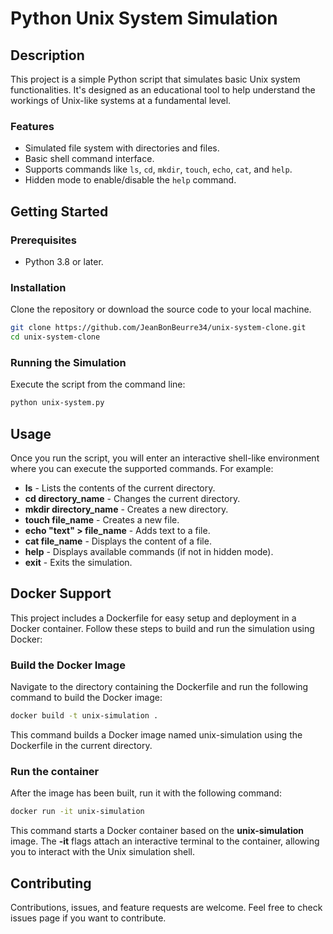 
# Python Unix System Simulation



## Description

This project is a simple Python script that simulates basic Unix system functionalities. It's designed as an educational tool to help understand the workings of Unix-like systems at a fundamental level.

### Features

- Simulated file system with directories and files.
- Basic shell command interface.
- Supports commands like `ls`, `cd`, `mkdir`, `touch`, `echo`, `cat`, and `help`.
- Hidden mode to enable/disable the `help` command.

## Getting Started

### Prerequisites

- Python 3.8 or later.

### Installation

Clone the repository or download the source code to your local machine.

```bash
git clone https://github.com/JeanBonBeurre34/unix-system-clone.git
cd unix-system-clone
```

### Running the Simulation

Execute the script from the command line:

```bash
python unix-system.py
```

## Usage

Once you run the script, you will enter an interactive shell-like environment where you can execute the supported commands. For example:
- **ls** - Lists the contents of the current directory.
- **cd directory_name** - Changes the current directory.
- **mkdir directory_name** - Creates a new directory.
- **touch file_name** - Creates a new file.
- **echo "text" > file_name** - Adds text to a file.
- **cat file_name** - Displays the content of a file.
- **help** - Displays available commands (if not in hidden mode).
- **exit** - Exits the simulation.

## Docker Support

This project includes a Dockerfile for easy setup and deployment in a Docker container. Follow these steps to build and run the simulation using Docker:

### Build the Docker Image

Navigate to the directory containing the Dockerfile and run the following command to build the Docker image:

```bash
docker build -t unix-simulation .
```
This command builds a Docker image named unix-simulation using the Dockerfile in the current directory.

### Run the container
After the image has been built, run it with the following command:
```bash
docker run -it unix-simulation
```
This command starts a Docker container based on the **unix-simulation** image. The **-it** flags attach an interactive terminal to the container, allowing you to interact with the Unix simulation shell.

## Contributing
Contributions, issues, and feature requests are welcome. Feel free to check issues page if you want to contribute.
